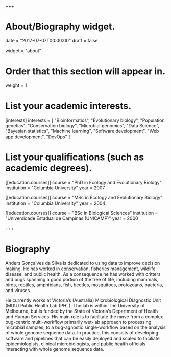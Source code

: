 +++
# About/Biography widget.

date = "2017-07-07T00:00:00"
draft = false

widget = "about"

# Order that this section will appear in.
weight = 1

# List your academic interests.
[interests]
  interests = [
    "Bioinformatics",
    "Evolutionary biology",
    "Population genetics",
    "Conservation biology",
    "Microbial genomics",
    "Data Science",
    "Bayesian statistics",
    "Machine learning",
    "Software development",
    "Web app development",
    "DevOps"
  ]

# List your qualifications (such as academic degrees).
[[education.courses]]
  course = "PhD in Ecology and Evolutionary Biology"
  institution = "Columbia University"
  year = 2007

[[education.courses]]
  course = "MSc in Ecology and Evolutionary Biology"
  institution = "Columbia University"
  year = 2004

[[education.courses]]
  course = "BSc in Biological Sciences"
  institution = "Universidade Estadual de Campinas (UNICAMP)"
  year = 2000
 
+++

# Biography

Anders Gonçalves da Silva is dedicated to using data to improve decision making. He has worked in conservation, fisheries management, wildlife disease, and public health. As a consequence he has worked with critters and bugs spanning a good portion of the tree of life, including mammals, birds, reptiles, amphibians, fish, beetles, mosquitoes, protozoans, bacteria, and viruses.

He currently works at Victoria’s (Australia) Microbiological Diagnostic Unit (MDU) Public Health Lab (PHL). The lab is within The University of Melbourne, but is funded by the State of Victoria’s Department of Health and Human Services. His main role is to facilitate the move from a complex bug-centric multi-workflow primarily wet-lab approach to processing microbial samples, to a bug-agnostic single-workflow based on the analysis of whole genome sequence data. In practice, this consists of developing software and pipelines that can be easily deployed and scaled to faciliate epidemiologists, clinical microbiologists, and public health officials interacting with whole genome sequence data.